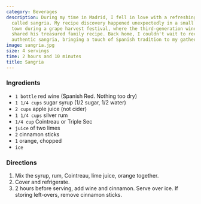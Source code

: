 ```yaml
---
category: Beverages
description: During my time in Madrid, I fell in love with a refreshing, fruity concoction
  called sangria. My recipe discovery happened unexpectedly in a small Andalusian
  town during a grape harvest festival, where the third-generation winemaker Don Eduardo
  shared his treasured family recipe. Back home, I couldn't wait to recreate this
  authentic sangria, bringing a touch of Spanish tradition to my gatherings.
image: sangria.jpg
size: 4 servings
time: 2 hours and 10 minutes
title: Sangria
---
```

### Ingredients

* `1 bottle` red wine (Spanish Red. Nothing too dry)
* `1 1/4 cups` sugar syrup (1/2 sugar, 1/2 water)
* `2 cups` apple juice (not cider)
* `1 1/4 cups` silver rum
* `1/4 cup` Cointreau or Triple Sec
* `juice` of two limes
* `2` cinnamon sticks
* `1` orange, chopped
* `ice`

### Directions

1. Mix the syrup, rum, Cointreau, lime juice, orange together.
2. Cover and refrigerate.
3. 2 hours before serving, add wine and cinnamon. Serve over ice. If storing left-overs, remove cinnamon sticks.